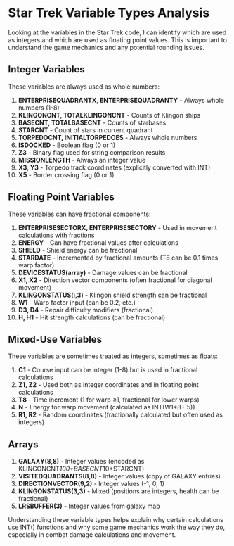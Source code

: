 
# Star Trek Variable Types Analysis

Looking at the variables in the Star Trek code, I can identify which are used as integers and which are used as floating point values. This is important to understand the game mechanics and any potential rounding issues.

## Integer Variables

These variables are always used as whole numbers:

1. **ENTERPRISEQUADRANTX, ENTERPRISEQUADRANTY** - Always whole numbers (1-8)
2. **KLINGONCNT, TOTALKLINGONCNT** - Counts of Klingon ships
3. **BASECNT, TOTALBASECNT** - Counts of starbases
4. **STARCNT** - Count of stars in current quadrant
5. **TORPEDOCNT, INITIALTORPEDOES** - Always whole numbers
6. **ISDOCKED** - Boolean flag (0 or 1)
7. **Z3** - Binary flag used for string comparison results 
8. **MISSIONLENGTH** - Always an integer value
9. **X3, Y3** - Torpedo track coordinates (explicitly converted with INT)
10. **X5** - Border crossing flag (0 or 1)

## Floating Point Variables

These variables can have fractional components:

1. **ENTERPRISESECTORX, ENTERPRISESECTORY** - Used in movement calculations with fractions
2. **ENERGY** - Can have fractional values after calculations
3. **SHIELD** - Shield energy can be fractional
4. **STARDATE** - Incremented by fractional amounts (T8 can be 0.1 times warp factor)
5. **DEVICESTATUS(array)** - Damage values can be fractional
6. **X1, X2** - Direction vector components (often fractional for diagonal movement)
7. **KLINGONSTATUS(i,3)** - Klingon shield strength can be fractional
8. **W1** - Warp factor input (can be 0.2, etc.)
9. **D3, D4** - Repair difficulty modifiers (fractional)
10. **H, H1** - Hit strength calculations (can be fractional)

## Mixed-Use Variables

These variables are sometimes treated as integers, sometimes as floats:

1. **C1** - Course input can be integer (1-8) but is used in fractional calculations
2. **Z1, Z2** - Used both as integer coordinates and in floating point calculations
3. **T8** - Time increment (1 for warp ≥1, fractional for lower warps)
4. **N** - Energy for warp movement (calculated as INT(W1*8+.5))
5. **R1, R2** - Random coordinates (fractionally calculated but often used as integers)

## Arrays

1. **GALAXY(8,8)** - Integer values (encoded as KLINGONCNT*100+BASECNT*10+STARCNT)
2. **VISITEDQUADRANTS(8,8)** - Integer values (copy of GALAXY entries)
3. **DIRECTIONVECTOR(9,2)** - Integer values (-1, 0, 1)
4. **KLINGONSTATUS(3,3)** - Mixed (positions are integers, health can be fractional)
5. **LRSBUFFER(3)** - Integer values from galaxy map

Understanding these variable types helps explain why certain calculations use INT() functions and why some game mechanics work the way they do, especially in combat damage calculations and movement.
